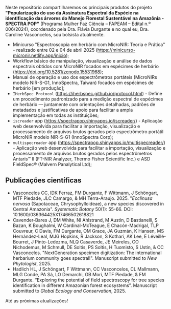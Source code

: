 Neste repositório compartilharemos os principais produtos do projeto **"Popularização do uso da Assinatura Espectral da Espécie na identificação das árvores do Manejo Florestal Sustentável na Amazônia - SPECTRA POP"** (Programa Mulher Faz Ciência – FAPEAM – Edital n.º 006/2024), coordenado pela Dra. Flávia Durgante e no qual eu, Dra. Caroline Vasconcelos, sou bolsista atualmente.

+ Minicurso "Espectroscopia em herbário com MicroNIR: Teoria e Prática" - realizado entre 02 e 04 de abril 2025 (https://minicurso-micronir.netlify.app/inicio);
+ Workflow básico de manipulação, visualização e análise de dados espectrais obtidos com MicroNIR focados em espécimes de herbário (https://doi.org/10.5281/zenodo.15531968);
+ Manual de operação e uso dos espectrômetros portáteis (MicroNIRs modelo NIR-S-G1, InnoSpectra, Taiwan) focados em espécimes de herbário [em produção];
+ `IHerbSpec Protocol` (https://iherbspec.github.io/protocol.html) - Define um procedimento padronizado para a medição espectral de espécimes de herbário — juntamente com orientações detalhadas, padrões de metadados e justificativas de apoio para facilitar a ampla implementação em todas as instituições;
+ `iscreader` app (https://spectrapop.shinyapps.io/iscreader/) - Aplicação web desenvolvida para facilitar a importação, visualização e processamento de arquivos brutos gerados pelo espectrômetro portátil MicroNIR modelo NIR-S-G1 (InnoSpectra Corp);
+ `multispecreader` app (https://spectrapop.shinyapps.io/multispecreader/) - Aplicação web desenvolvida para facilitar a importação, visualização e processamento de arquivos brutos gerados pelos espectrômetros Antaris™ II (FT-NIR Analyzer, Thermo Fisher Scientific Inc.) e ASD FieldSpec® (Malvern Panalytical Ltd);

## Publicações científicas
+ Vasconcelos CC, IDK Ferraz, FM Durgante, F Wittmann, J Schöngart, MTF Piedade, JLC Camargo, & MH Terra-Araujo. 2025. "*Ecclinusa nervosa* (Sapotaceae, Chrysophylloideae), a new species discovered in Central Amazonia". *Systematic Botany* 50(1): 55-66. DOI: 10.1600/036364425X17466502618821
+ Cavender-Bares J, DM White, NI Ahlstrand, M Austin, D Bastianelli, S Bazan, K Boughalmi, W Cardinal-McTeague, E Chacón-Madrigal, TLP Couvreur, C Davis, FM Durgante, OM Grace, JA Guzmán, K Hansen, MS Hernández-Leal, MJG Hopkins, R Jackson, S Kothari, AK Lee, E Léveillé-Bourret, J Pinto-Ledezma, NLQ Casaverde, JE Meireles, CO Nichodemus, M Schmull, DE Soltis, PS Soltis, H Tuomisto, S Ustin, & CC Vasconcelos. "NextGeneration specimen digitization: The international herbarium community goes spectral!". Manuscript submitted to *New Phytologist*, 2025.
+ Hadlich HL, J Schöngart, F Wittmann, CC Vasconcelos, CL Mallmann, MLG Conde, PA Sá, LO Demarchi, GB Mori, MTF Piedade, & FM Durgante. “Exploring the potential of field spectroscopy for tree species identification in different Amazonian forest ecosystems”. Manuscript submitted to *Global Ecology and Conservation*, 2025.

Até as próximas atualizações!
